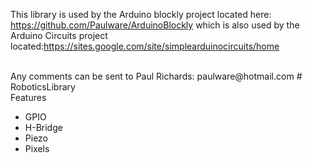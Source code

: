 
This library is used by the Arduino blockly project located here: https://github.com/Paulware/ArduinoBlockly  which is also used by the Arduino Circuits 
project located:https://sites.google.com/site/simplearduinocircuits/home

<br>
Any comments can be sent to Paul Richards: paulware@hotmail.com 
# RoboticsLibrary
<br>
Features<br>
<ul>
<li>GPIO</li>
<li>H-Bridge</li>
<li>Piezo</li>
<li>Pixels</li>
</ul>